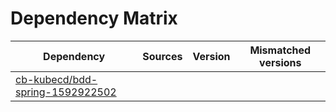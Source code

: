 # Dependency Matrix

Dependency | Sources | Version | Mismatched versions
---------- | ------- | ------- | -------------------
[cb-kubecd/bdd-spring-1592922502](https://github.com/cb-kubecd/bdd-spring-1592922502.git) |  | []() | 
